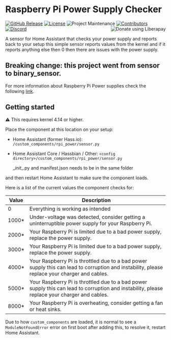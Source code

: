 # Raspberry Pi Power Supply Checker 
[![GitHub Release][releases-shield]][releases]
[![License][license-shield]](LICENSE.md) 
![Project Maintenance][maintenance-shield1]
[![Contributors][contributors-shield]][contributors]<a href="https://liberapay.com/Toast/donate"><img alt="Donate using Liberapay" align="right" align="top" src="https://liberapay.com/assets/widgets/donate.svg"></a>
[![Discord][discord-shield]][discord]

A sensor for Home Assistant that checks your power supply and reports back to your setup
this simple sensor reports values from the kernel and if it reports anything else then 0 then there are issues with the power supply.

<h2>Breaking change: this project went from sensor to binary_sensor.</h2>

For more information about Raspberry Pi Power supplies check the following [link](https://github.com/superjamie/lazyweb/wiki/Raspberry-Pi-Power).

## Getting started

⚠️ This requires kernel 4.14 or higher.

Place the component at this location on your setup:

* Home Assistant (former Hass.io): `/custom_components/rpi_power/sensor.py`
* Home Assistant Core / Hassbian / Other: `<config directory>/custom_components/rpi_power/sensor.py`

 	\__init__.py and manifest.json needs to be in the same folder

and then restart Home Assistant to make sure the component loads.

Here is a list of the current values the component checks for:

| Value  | Description |
| ------------- | ------------- |
| 0  | Everything is working as intended  |
| 1000*  | Under-voltage was detected, consider getting a uninterruptible power supply for your Raspberry Pi. |
| 2000* | Your Raspberry Pi is limited due to a bad power supply, replace the power supply. |
| 3000* | Your Raspberry Pi is limited due to a bad power supply, replace the power supply. |
| 4000* | Your Raspberry Pi is throttled due to a bad power supply this can lead to corruption and instability, please replace your charger and cables. |
| 5000* | Your Raspberry Pi is throttled due to a bad power supply this can lead to corruption and instability, please replace your charger and cables. |
| 8000* | Your Raspberry Pi is overheating, consider getting a fan or heat sinks. |

Due to how `custom_components` are loaded, it is normal to see a `ModuleNotFoundError` error on first boot after adding this, to resolve it, restart Home Assistant.

[discord]: https://discord.gg/Qa5fW2R
[discord-shield]: https://img.shields.io/discord/330944238910963714.svg?style=for-the-badge
[contributors-shield]: https://img.shields.io/github/contributors/custom-components/sensor.rpi_power.svg?style=for-the-badge
[contributors]: https://github.com/custom-components/sensor.rpi_power/graphs/contributors/
[license-shield]: https://img.shields.io/github/license/custom-components/sensor.rpi_power.svg?style=for-the-badge
[maintenance-shield1]: https://img.shields.io/badge/maintainer-Toast%20%40swetoast-blue.svg?style=for-the-badge
[releases-shield]: https://img.shields.io/github/release/custom-components/sensor.rpi_power.svg?style=for-the-badge
[releases]: https://github.com/custom-components/sensor.rpi_power/releases
